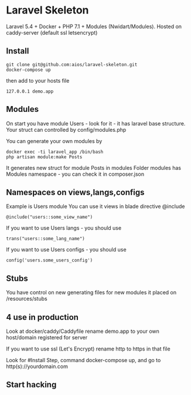 # Laravel Skeleton
Laravel 5.4 + Docker + PHP 7.1 + Modules (Nwidart/Modules). Hosted on caddy-server (default ssl letsencrypt) 

## Install

```
git clone git@github.com:aios/laravel-skeleton.git
docker-compose up
```
then add to your hosts file

`
127.0.0.1 demo.app
`
## Modules
On start you have module Users - look for it - it has laravel base structure. 
Your struct can controlled by config/modules.php

You can generate your own modules by 
```
docker exec -ti laravel_app /bin/bash
php artisan module:make Posts
```
It generates new struct for module Posts in modules
Folder modules has Modules namespace - you can check it in composer.json

## Namespaces on views,langs,configs
Example is Users module
You can use it views in blade directive @include
```
@include("users::some_view_name")
```
If you want to use Users langs - you should use
```
trans("users::some_lang_name")
```
If you want to use Users configs - you should use
```
config('users.some_users_config')
```

## Stubs
You have control on new generating files for new modules
it placed on /resources/stubs

## 4 use in production
Look at docker/caddy/Caddyfile
rename demo.app to your own host/domain registered for server

If you want to use ssl (Let's Encrypt) rename http to https in that file 

Look for #Install Step, command docker-compose up, and go to http(s)://yourdomain.com

## Start hacking
